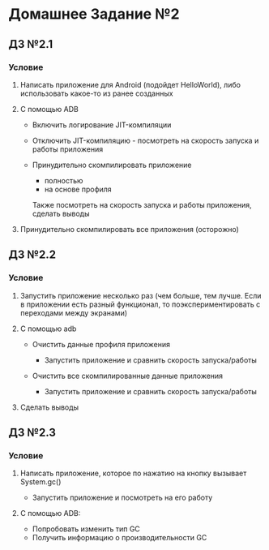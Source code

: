# Домашнее Задание №2

## ДЗ №2.1

### Условие

1. Написать приложение для Android (подойдет HelloWorld), либо использовать какое-то из ранее созданных

2. С помощью ADB
   - Включить логирование JIT-компиляции
   - Отключить JIT-компиляцию - посмотреть на скорость запуска и работы приложения
   - Принудительно скомпилировать приложение
      - полностью
      - на основе профиля

      Также посмотреть на скорость запуска и работы приложения, сделать выводы

3. Принудительно скомпилировать все приложения (осторожно)

## ДЗ №2.2

### Условие

1. Запустить приложение несколько раз (чем больше, тем лучше. Если в приложении есть разный функционал, то поэкспериментировать с переходами между экранами)

2. С помощью adb
   - Очистить данные профиля приложения
      - Запустить приложение и сравнить скорость запуска/работы

   - Очистить все скомпилированные данные приложения
      - Запустить приложение и сравнить скорость запуска/работы

3. Сделать выводы

## ДЗ №2.3

### Условие

1. Написать приложение, которое по нажатию на кнопку вызывает System.gc()
   - Запустить приложение и посмотреть на его работу

2. С помощью ADB:
   - Попробовать изменить тип GC
   - Получить информацию о производительности GC
